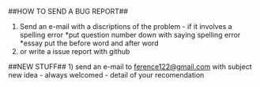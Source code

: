 ##HOW TO SEND A BUG REPORT##
  1) Send an e-mail with a discriptions of the problem
    - if it involves a spelling error
      *put question number down with saying spelling error
      *essay put the before word and after word
   2) or write a issue report with github
      
##NEW STUFF##
     1) send an e-mail to ference122@gmail.com with subject new idea
        - always welcomed
        - detail of your recomendation
  
